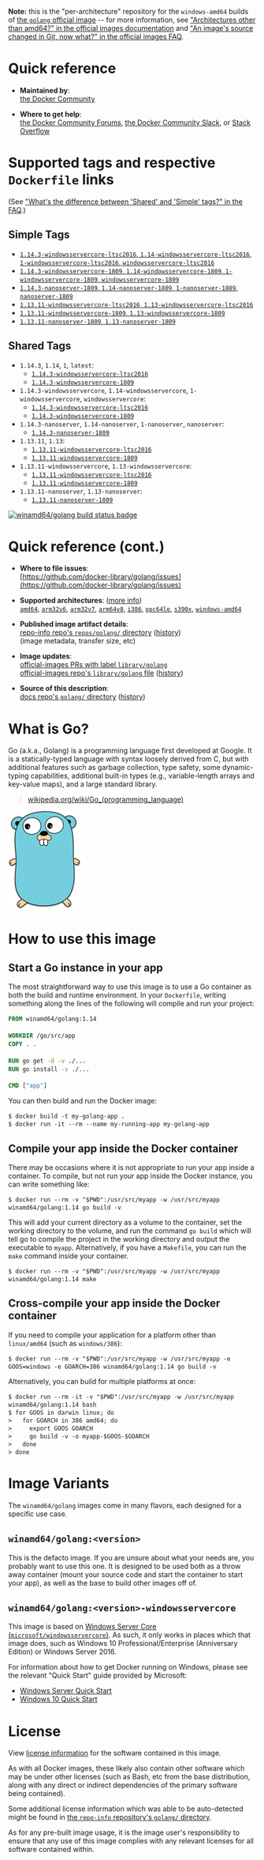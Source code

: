 <!--

********************************************************************************

WARNING:

    DO NOT EDIT "golang/README.md"

    IT IS AUTO-GENERATED

    (from the other files in "golang/" combined with a set of templates)

********************************************************************************

-->

**Note:** this is the "per-architecture" repository for the `windows-amd64` builds of [the `golang` official image](https://hub.docker.com/_/golang) -- for more information, see ["Architectures other than amd64?" in the official images documentation](https://github.com/docker-library/official-images#architectures-other-than-amd64) and ["An image's source changed in Git, now what?" in the official images FAQ](https://github.com/docker-library/faq#an-images-source-changed-in-git-now-what).

# Quick reference

-	**Maintained by**:  
	[the Docker Community](https://github.com/docker-library/golang)

-	**Where to get help**:  
	[the Docker Community Forums](https://forums.docker.com/), [the Docker Community Slack](http://dockr.ly/slack), or [Stack Overflow](https://stackoverflow.com/search?tab=newest&q=docker)

# Supported tags and respective `Dockerfile` links

(See ["What's the difference between 'Shared' and 'Simple' tags?" in the FAQ](https://github.com/docker-library/faq#whats-the-difference-between-shared-and-simple-tags).)

## Simple Tags

-	[`1.14.3-windowsservercore-ltsc2016`, `1.14-windowsservercore-ltsc2016`, `1-windowsservercore-ltsc2016`, `windowsservercore-ltsc2016`](https://github.com/docker-library/golang/blob/d57a23e1c68ef0a393ef9c9267bddf0086959e3e/1.14/windows/windowsservercore-ltsc2016/Dockerfile)
-	[`1.14.3-windowsservercore-1809`, `1.14-windowsservercore-1809`, `1-windowsservercore-1809`, `windowsservercore-1809`](https://github.com/docker-library/golang/blob/d57a23e1c68ef0a393ef9c9267bddf0086959e3e/1.14/windows/windowsservercore-1809/Dockerfile)
-	[`1.14.3-nanoserver-1809`, `1.14-nanoserver-1809`, `1-nanoserver-1809`, `nanoserver-1809`](https://github.com/docker-library/golang/blob/d57a23e1c68ef0a393ef9c9267bddf0086959e3e/1.14/windows/nanoserver-1809/Dockerfile)
-	[`1.13.11-windowsservercore-ltsc2016`, `1.13-windowsservercore-ltsc2016`](https://github.com/docker-library/golang/blob/fa9e58f43dbaa227cf05f1b0dc5504f73a50bf41/1.13/windows/windowsservercore-ltsc2016/Dockerfile)
-	[`1.13.11-windowsservercore-1809`, `1.13-windowsservercore-1809`](https://github.com/docker-library/golang/blob/fa9e58f43dbaa227cf05f1b0dc5504f73a50bf41/1.13/windows/windowsservercore-1809/Dockerfile)
-	[`1.13.11-nanoserver-1809`, `1.13-nanoserver-1809`](https://github.com/docker-library/golang/blob/fa9e58f43dbaa227cf05f1b0dc5504f73a50bf41/1.13/windows/nanoserver-1809/Dockerfile)

## Shared Tags

-	`1.14.3`, `1.14`, `1`, `latest`:
	-	[`1.14.3-windowsservercore-ltsc2016`](https://github.com/docker-library/golang/blob/d57a23e1c68ef0a393ef9c9267bddf0086959e3e/1.14/windows/windowsservercore-ltsc2016/Dockerfile)
	-	[`1.14.3-windowsservercore-1809`](https://github.com/docker-library/golang/blob/d57a23e1c68ef0a393ef9c9267bddf0086959e3e/1.14/windows/windowsservercore-1809/Dockerfile)
-	`1.14.3-windowsservercore`, `1.14-windowsservercore`, `1-windowsservercore`, `windowsservercore`:
	-	[`1.14.3-windowsservercore-ltsc2016`](https://github.com/docker-library/golang/blob/d57a23e1c68ef0a393ef9c9267bddf0086959e3e/1.14/windows/windowsservercore-ltsc2016/Dockerfile)
	-	[`1.14.3-windowsservercore-1809`](https://github.com/docker-library/golang/blob/d57a23e1c68ef0a393ef9c9267bddf0086959e3e/1.14/windows/windowsservercore-1809/Dockerfile)
-	`1.14.3-nanoserver`, `1.14-nanoserver`, `1-nanoserver`, `nanoserver`:
	-	[`1.14.3-nanoserver-1809`](https://github.com/docker-library/golang/blob/d57a23e1c68ef0a393ef9c9267bddf0086959e3e/1.14/windows/nanoserver-1809/Dockerfile)
-	`1.13.11`, `1.13`:
	-	[`1.13.11-windowsservercore-ltsc2016`](https://github.com/docker-library/golang/blob/fa9e58f43dbaa227cf05f1b0dc5504f73a50bf41/1.13/windows/windowsservercore-ltsc2016/Dockerfile)
	-	[`1.13.11-windowsservercore-1809`](https://github.com/docker-library/golang/blob/fa9e58f43dbaa227cf05f1b0dc5504f73a50bf41/1.13/windows/windowsservercore-1809/Dockerfile)
-	`1.13.11-windowsservercore`, `1.13-windowsservercore`:
	-	[`1.13.11-windowsservercore-ltsc2016`](https://github.com/docker-library/golang/blob/fa9e58f43dbaa227cf05f1b0dc5504f73a50bf41/1.13/windows/windowsservercore-ltsc2016/Dockerfile)
	-	[`1.13.11-windowsservercore-1809`](https://github.com/docker-library/golang/blob/fa9e58f43dbaa227cf05f1b0dc5504f73a50bf41/1.13/windows/windowsservercore-1809/Dockerfile)
-	`1.13.11-nanoserver`, `1.13-nanoserver`:
	-	[`1.13.11-nanoserver-1809`](https://github.com/docker-library/golang/blob/fa9e58f43dbaa227cf05f1b0dc5504f73a50bf41/1.13/windows/nanoserver-1809/Dockerfile)

[![winamd64/golang build status badge](https://img.shields.io/jenkins/s/https/doi-janky.infosiftr.net/job/multiarch/job/windows-amd64/job/golang.svg?label=winamd64/golang%20%20build%20job)](https://doi-janky.infosiftr.net/job/multiarch/job/windows-amd64/job/golang/)

# Quick reference (cont.)

-	**Where to file issues**:  
	[https://github.com/docker-library/golang/issues](https://github.com/docker-library/golang/issues)

-	**Supported architectures**: ([more info](https://github.com/docker-library/official-images#architectures-other-than-amd64))  
	[`amd64`](https://hub.docker.com/r/amd64/golang/), [`arm32v6`](https://hub.docker.com/r/arm32v6/golang/), [`arm32v7`](https://hub.docker.com/r/arm32v7/golang/), [`arm64v8`](https://hub.docker.com/r/arm64v8/golang/), [`i386`](https://hub.docker.com/r/i386/golang/), [`ppc64le`](https://hub.docker.com/r/ppc64le/golang/), [`s390x`](https://hub.docker.com/r/s390x/golang/), [`windows-amd64`](https://hub.docker.com/r/winamd64/golang/)

-	**Published image artifact details**:  
	[repo-info repo's `repos/golang/` directory](https://github.com/docker-library/repo-info/blob/master/repos/golang) ([history](https://github.com/docker-library/repo-info/commits/master/repos/golang))  
	(image metadata, transfer size, etc)

-	**Image updates**:  
	[official-images PRs with label `library/golang`](https://github.com/docker-library/official-images/pulls?q=label%3Alibrary%2Fgolang)  
	[official-images repo's `library/golang` file](https://github.com/docker-library/official-images/blob/master/library/golang) ([history](https://github.com/docker-library/official-images/commits/master/library/golang))

-	**Source of this description**:  
	[docs repo's `golang/` directory](https://github.com/docker-library/docs/tree/master/golang) ([history](https://github.com/docker-library/docs/commits/master/golang))

# What is Go?

Go (a.k.a., Golang) is a programming language first developed at Google. It is a statically-typed language with syntax loosely derived from C, but with additional features such as garbage collection, type safety, some dynamic-typing capabilities, additional built-in types (e.g., variable-length arrays and key-value maps), and a large standard library.

> [wikipedia.org/wiki/Go_(programming_language)](http://en.wikipedia.org/wiki/Go_%28programming_language%29)

![logo](https://raw.githubusercontent.com/docker-library/docs/01c12653951b2fe592c1f93a13b4e289ada0e3a1/golang/logo.png)

# How to use this image

## Start a Go instance in your app

The most straightforward way to use this image is to use a Go container as both the build and runtime environment. In your `Dockerfile`, writing something along the lines of the following will compile and run your project:

```dockerfile
FROM winamd64/golang:1.14

WORKDIR /go/src/app
COPY . .

RUN go get -d -v ./...
RUN go install -v ./...

CMD ["app"]
```

You can then build and run the Docker image:

```console
$ docker build -t my-golang-app .
$ docker run -it --rm --name my-running-app my-golang-app
```

## Compile your app inside the Docker container

There may be occasions where it is not appropriate to run your app inside a container. To compile, but not run your app inside the Docker instance, you can write something like:

```console
$ docker run --rm -v "$PWD":/usr/src/myapp -w /usr/src/myapp winamd64/golang:1.14 go build -v
```

This will add your current directory as a volume to the container, set the working directory to the volume, and run the command `go build` which will tell go to compile the project in the working directory and output the executable to `myapp`. Alternatively, if you have a `Makefile`, you can run the `make` command inside your container.

```console
$ docker run --rm -v "$PWD":/usr/src/myapp -w /usr/src/myapp winamd64/golang:1.14 make
```

## Cross-compile your app inside the Docker container

If you need to compile your application for a platform other than `linux/amd64` (such as `windows/386`):

```console
$ docker run --rm -v "$PWD":/usr/src/myapp -w /usr/src/myapp -e GOOS=windows -e GOARCH=386 winamd64/golang:1.14 go build -v
```

Alternatively, you can build for multiple platforms at once:

```console
$ docker run --rm -it -v "$PWD":/usr/src/myapp -w /usr/src/myapp winamd64/golang:1.14 bash
$ for GOOS in darwin linux; do
>   for GOARCH in 386 amd64; do
>     export GOOS GOARCH
>     go build -v -o myapp-$GOOS-$GOARCH
>   done
> done
```

# Image Variants

The `winamd64/golang` images come in many flavors, each designed for a specific use case.

## `winamd64/golang:<version>`

This is the defacto image. If you are unsure about what your needs are, you probably want to use this one. It is designed to be used both as a throw away container (mount your source code and start the container to start your app), as well as the base to build other images off of.

## `winamd64/golang:<version>-windowsservercore`

This image is based on [Windows Server Core (`microsoft/windowsservercore`)](https://hub.docker.com/r/microsoft/windowsservercore/). As such, it only works in places which that image does, such as Windows 10 Professional/Enterprise (Anniversary Edition) or Windows Server 2016.

For information about how to get Docker running on Windows, please see the relevant "Quick Start" guide provided by Microsoft:

-	[Windows Server Quick Start](https://msdn.microsoft.com/en-us/virtualization/windowscontainers/quick_start/quick_start_windows_server)
-	[Windows 10 Quick Start](https://msdn.microsoft.com/en-us/virtualization/windowscontainers/quick_start/quick_start_windows_10)

# License

View [license information](http://golang.org/LICENSE) for the software contained in this image.

As with all Docker images, these likely also contain other software which may be under other licenses (such as Bash, etc from the base distribution, along with any direct or indirect dependencies of the primary software being contained).

Some additional license information which was able to be auto-detected might be found in [the `repo-info` repository's `golang/` directory](https://github.com/docker-library/repo-info/tree/master/repos/golang).

As for any pre-built image usage, it is the image user's responsibility to ensure that any use of this image complies with any relevant licenses for all software contained within.

